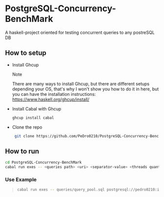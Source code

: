 # PostgreSQL-Concurrency-BenchMark

A haskell-project oriented for testing concurrent queries to any postreSQL DB

## How to setup

- Install Ghcup
   > [!NOTE]
   > There are many ways to install Ghcup, but there are different setups depending your OS,
   > that's why I won't show you how to do it in here, but you can have the installation instructions:
   > <https://www.haskell.org/ghcup/install/>
>
- Install Cabal with Ghcup

   ```bash
   ghcup install cabal
   ```

- Clone the repo

  ```bash
   git clone https://github.com/PeDro0210/PostgreSQL-Concurrency-BenchMark.git
  ```

## How to run

```bash
cd PostgreSQL-Concurrency-BenchMark
cabal run exes -- <queries path> <uri> <separator-value> <threads quantity>
```

### Use Example

>``` bash
>cabal run exes -- queries/query_pool.sql postgresql://pedro0210:idunno_com@localhost:5432/db - 30
>```
